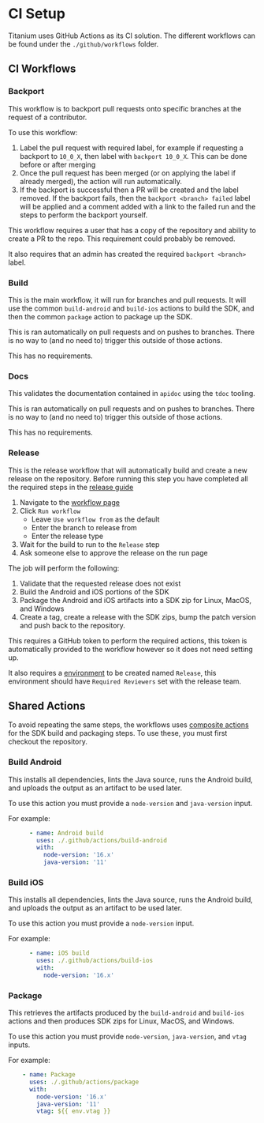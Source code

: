 # CI Setup

Titanium uses GitHub Actions as its CI solution. The different workflows can be found under the `./github/workflows` folder.

## CI Workflows

### Backport

This workflow is to backport pull requests onto specific branches at the request of a contributor.

To use this workflow:

1. Label the pull request with required label, for example if requesting a backport to `10_0_X`, then label with `backport 10_0_X`. This can be done before or after merging
2. Once the pull request has been merged (or on applying the label if already merged), the action will run automatically.
3. If the backport is successful then a PR will be created and the label removed. If the backport fails, then the `backport <branch> failed` label will be applied and a comment added with a link to the failed run and the steps to perform the backport yourself.

This workflow requires a user that has a copy of the repository and ability to create a PR to the repo. This requirement could probably be removed.

It also requires that an admin has created the required `backport <branch>` label.

### Build

This is the main workflow, it will run for branches and pull requests. It will use the common `build-android` and `build-ios` actions to build the SDK, and then the common `package` action to package up the SDK.

This is ran automatically on pull requests and on pushes to branches. There is no way to (and no need to) trigger this outside of those actions.

This has no requirements.

### Docs

This validates the documentation contained in `apidoc` using the `tdoc` tooling.

This is ran automatically on pull requests and on pushes to branches. There is no way to (and no need to) trigger this outside of those actions.

This has no requirements.

### Release

This is the release workflow that will automatically build and create a new release on the repository. Before running this step you have completed all the required steps in the [release guide](./releasing-the-sdk.md)

1. Navigate to the [workflow page](https://github.com/tidev/titanium-sdk/actions/workflows/release.yml)
2. Click `Run workflow`
   * Leave `Use workflow from` as the default
   * Enter the branch to release from
   * Enter the release type
3. Wait for the build to run to the `Release` step
4. Ask someone else to approve the release on the run page

The job will perform the following:

1. Validate that the requested release does not exist
2. Build the Android and iOS portions of the SDK
3. Package the Android and iOS artifacts into a SDK zip for Linux, MacOS, and Windows
4. Create a tag, create a release with the SDK zips, bump the patch version and push back to the repository.

This requires a GitHub token to perform the required actions, this token is automatically provided to the workflow however so it does not need setting up.

It also requires a [environment](https://docs.github.com/en/actions/deployment/targeting-different-environments/using-environments-for-deployment) to be created named `Release`, this environment should have `Required Reviewers` set with the release team.

## Shared Actions

To avoid repeating the same steps, the workflows uses [composite actions](https://docs.github.com/en/actions/creating-actions/creating-a-composite-action) for the SDK build and packaging steps. To use these, you must first checkout the repository.

### Build Android

This installs all dependencies, lints the Java source, runs the Android build, and uploads the output as an artifact to be used later.

To use this action you must provide a `node-version` and `java-version` input.

For example:

```yml
      - name: Android build
        uses: ./.github/actions/build-android
        with:
          node-version: '16.x'
          java-version: '11'
```

### Build iOS

This installs all dependencies, lints the Java source, runs the Android build, and uploads the output as an artifact to be used later.

To use this action you must provide a `node-version` input.

For example:

```yml
      - name: iOS build
        uses: ./.github/actions/build-ios
        with:
          node-version: '16.x'
```

### Package

This retrieves the artifacts produced by the `build-android` and `build-ios` actions and then produces SDK zips for Linux, MacOS, and Windows.

To use this action you must provide `node-version`, `java-version`, and `vtag` inputs.

For example:

```yml
    - name: Package
      uses: ./.github/actions/package
      with:
        node-version: '16.x'
        java-version: '11'
        vtag: ${{ env.vtag }}
```
